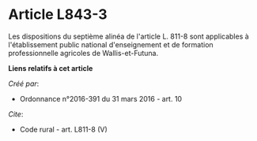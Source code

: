 # Article L843-3

Les dispositions du septième alinéa de l'article L. 811-8 sont applicables à l'établissement public national d'enseignement
et de formation professionnelle agricoles de Wallis-et-Futuna.

**Liens relatifs à cet article**

_Créé par_:

  - Ordonnance n°2016-391 du 31 mars 2016 - art. 10

_Cite_:

  - Code rural - art. L811-8 (V)
